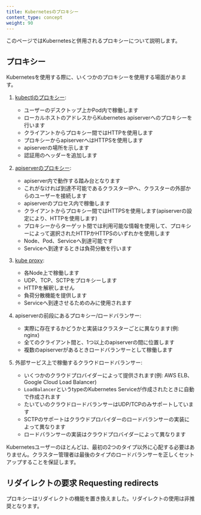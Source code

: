 ```yaml
---
title: Kubernetesのプロキシー
content_type: concept
weight: 90
---
```


<!-- overview -->
このページではKubernetesと併用されるプロキシーについて説明します。


<!-- body -->

## プロキシー

Kubernetesを使用する際に、いくつかのプロキシーを使用する場面があります。

1. [kubectlのプロキシー](/docs/tasks/access-application-cluster/access-cluster/#directly-accessing-the-rest-api):

    - ユーザーのデスクトップ上かPod内で稼働します
    - ローカルホストのアドレスからKubernetes apiserverへのプロキシーを行います
    - クライアントからプロキシー間ではHTTPを使用します
    - プロキシーからapiserverへはHTTPSを使用します
    - apiserverの場所を示します
    - 認証用のヘッダーを追加します

1. [apiserverのプロキシー](/docs/tasks/access-application-cluster/access-cluster/#discovering-builtin-services):

    - apiserver内で動作する踏み台となります
    - これがなければ到達不可能であるクラスターIPへ、クラスターの外部からのユーザーを接続します
    - apiserverのプロセス内で稼働します
    - クライアントからプロキシー間ではHTTPSを使用します(apiserverの設定により、HTTPを使用します)
    - プロキシーからターゲット間では利用可能な情報を使用して、プロキシーによって選択されたHTTPかHTTPSのいずれかを使用します
    - Node、Pod、Serviceへ到達可能です
    - Serviceへ到達するときは負荷分散を行います

1.  [kube proxy](/ja/docs/concepts/services-networking/service/#ips-and-vips):

    - 各Node上で稼働します
    - UDP、TCP、SCTPをプロキシーします
    - HTTPを解釈しません
    - 負荷分散機能を提供します
    - Serviceへ到達させるためのみに使用されます

1.  apiserverの前段にあるプロキシー/ロードバランサー:

    - 実際に存在するかどうかと実装はクラスターごとに異なります(例: nginx)
    - 全てのクライアント間と、1つ以上のapiserverの間に位置します
    - 複数のapiserverがあるときロードバランサーとして稼働します

1.  外部サービス上で稼働するクラウドロードバランサー:

    - いくつかのクラウドプロバイダーによって提供されます(例: AWS ELB、Google Cloud Load Balancer)
    - `LoadBalancer`というtypeのKubernetes Serviceが作成されたときに自動で作成されます
    - たいていのクラウドロードバランサーはUDP/TCPのみサポートしています
    - SCTPのサポートはクラウドプロバイダーのロードバランサーの実装によって異なります
    - ロードバランサーの実装はクラウドプロバイダーによって異なります

Kubernetesユーザーのほとんどは、最初の2つのタイプ以外に心配する必要はありません。クラスター管理者は最後のタイプのロードバランサーを正しくセットアップすることを保証します。

## リダイレクトの要求 Requesting redirects

プロキシーはリダイレクトの機能を置き換えました。リダイレクトの使用は非推奨となります。




